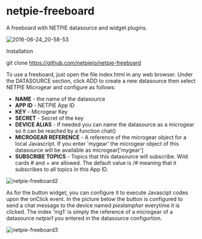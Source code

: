netpie-freeboard
==========

A freeboard with NETPIE datasource and widget plugins.

![2016-06-24_20-58-53](https://cloud.githubusercontent.com/assets/7685964/16339834/fd5f2fe4-3a4e-11e6-8af5-05a358444507.jpg)

Installation

git clone https://github.com/netpieio/netpie-freeboard

To use a freeboard, just open the file index.html in any web browser. Under the DATASOURCE section, click ADD to create a new datasource then select NETPIE Microgear and configure as follows:

- **NAME** - the name of the datasource
- **APP ID** - NETPIE App ID
- **KEY** - Microgear Key
- **SECRET** - Secret of the key
- **DEVICE ALIAS** - If needed you can name the datasource as a microgear so it can be reached by a function chat()
- **MICROGEAR REFERENCE** - A reference of the microgear object for a local Javascript. If you enter 'mygear' the microgear object of this datasource will be available as microgear['mygear']
- **SUBSCRIBE TOPICS** - Topics that this datasource will subscribe. Wild cards # and + are allowed. The default value is /# meaning that it subscribes to all topics in this App ID.

![netpie-freeboard2](https://cloud.githubusercontent.com/assets/7685964/15654634/fbe3c096-26bf-11e6-8ab5-4656839b53ad.jpg)

As for the button widget, you can configure it to execute Javascipt codes upon the onClick event. In the picture below the button is configured to send a chat message to the device named *pieslampher* everytime it is clicked. The index 'mg1' is simply the reference of a microgear of a datasource *netpie1* you entered in the datasource configurtion.

![netpie-freeboard3](https://cloud.githubusercontent.com/assets/7685964/15655823/ec23a1f2-26ca-11e6-9968-ee500136b7bc.jpg)
